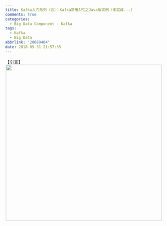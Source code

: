 ```yaml
---
title: Kafka入门系列（五）：Kafka常用API之Java版实例（未完成...)
comments: true
categories:
  - Big Data Component - Kafka
tags:
  - Kafka
  - Big Data
abbrlink: '20689484'
date: 2018-05-31 21:57:55
---
```

【引言】
<img style="clear: both;display: block;margin:auto;" src="/img/2018-06-07-03.jpg" width="500">
<!-- more -->
